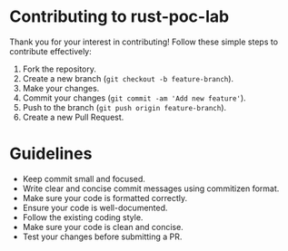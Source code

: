 # Contributing to rust-poc-lab
Thank you for your interest in contributing! Follow these simple steps to contribute effectively:

1. Fork the repository.
2. Create a new branch (`git checkout -b feature-branch`).
3. Make your changes.
4. Commit your changes (`git commit -am 'Add new feature'`).
5. Push to the branch (`git push origin feature-branch`).
6. Create a new Pull Request.

# Guidelines
- Keep commit small and focused.
- Write clear and concise commit messages using commitizen format.
- Make sure your code is formatted correctly.
- Ensure your code is well-documented.
- Follow the existing coding style.
- Make sure your code is clean and concise.
- Test your changes before submitting a PR.
